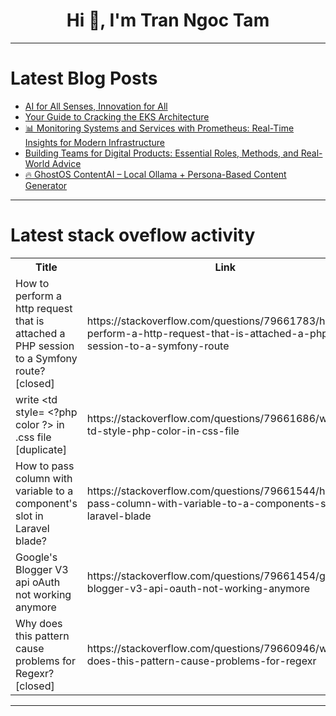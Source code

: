 <h1 align="center">Hi 👋, I'm Tran Ngoc Tam</h1>

---

# Latest Blog Posts 
<!-- BLOG-POST-LIST:START -->
- [AI for All Senses, Innovation for All](https://dev.to/rawveg/ai-for-all-senses-innovation-for-all-3cj4)
- [Your Guide to Cracking the EKS Architecture](https://dev.to/narravulamunisaiteja070/your-guide-to-cracking-the-eks-architecture-35jn)
- [📊 Monitoring Systems and Services with Prometheus: Real-Time Insights for Modern Infrastructure](https://dev.to/sindhuja_ns_1e491ce1088d/monitoring-systems-and-services-with-prometheus-real-time-insights-for-modern-infrastructure-15k4)
- [Building Teams for Digital Products: Essential Roles, Methods, and Real-World Advice](https://dev.to/byteminds_agency/building-teams-for-digital-products-essential-roles-methods-and-real-world-advice-2m0o)
- [🔥 GhostOS ContentAI – Local Ollama + Persona-Based Content Generator](https://dev.to/ghostking314/ghostos-contentai-local-ollama-persona-based-content-generator-5doi)
<!-- BLOG-POST-LIST:END -->

---

# Latest stack oveflow activity
<table>
  <tr><th>Title</th><th>Link</th></tr>
  <!-- STACKOVERFLOW:START --><tr><td>How to perform a http request that is attached a PHP session to a Symfony route? [closed]</td><td>https://stackoverflow.com/questions/79661783/how-to-perform-a-http-request-that-is-attached-a-php-session-to-a-symfony-route</td></tr><tr><td>write &lt;td style= &lt;?php color ?&gt; in .css file [duplicate]</td><td>https://stackoverflow.com/questions/79661686/write-td-style-php-color-in-css-file</td></tr><tr><td>How to pass column with variable to a component&#39;s slot in Laravel blade?</td><td>https://stackoverflow.com/questions/79661544/how-to-pass-column-with-variable-to-a-components-slot-in-laravel-blade</td></tr><tr><td>Google&#39;s Blogger V3 api oAuth not working anymore</td><td>https://stackoverflow.com/questions/79661454/googles-blogger-v3-api-oauth-not-working-anymore</td></tr><tr><td>Why does this pattern cause problems for Regexr? [closed]</td><td>https://stackoverflow.com/questions/79660946/why-does-this-pattern-cause-problems-for-regexr</td></tr><!-- STACKOVERFLOW:END -->
</table>

---


